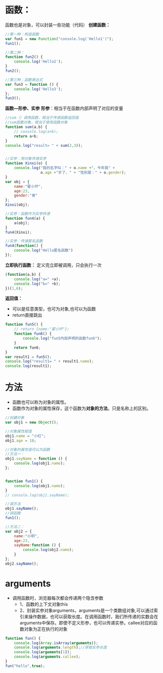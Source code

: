# 函数：
函数也是对象，可以封装一些功能（代码）
**创建函数：**
```js
//第一种：构造函数
var fun1 = new Function("console.log('Hello1')");
fun1();

//第二种：
function fun2() {
    console.log('Hello2');
}
fun2();

//第三种：函数表达式
var fun3 = function () {
    console.log('Hello3');
};
fun3();

```

**函数—形参、实参**
**形参**：相当于在函数内部声明了对应的变量
```js
//sum（）调用函数，相当于传递函数返回值
//sum函数对象，相当于使用函数对象
function sum(a,b) {
    // console.log(a+b);
    return a+b;
}
console.log("result= " + sum(2,3));


//实参：用对象传递实参
function Xinxi(o) {
    console.log("我的名字叫：" + o.name +"，今年我" +
                o.age +"岁了，" + "性别是：" + o.gender);
}
var obj = {
    name:"翟小坏",
    age:23,
    gender:"男"
};
Xinxi(obj);

//实参：函数作为实参传递
function fun4(a) {
    a(obj);
}
fun4(Xinxi);

//实参：传递匿名函数
fun4(function() {
    console.log("Hello匿名函数")
});
```
**立即执行函数：**
定义完立即被调用，只会执行一次
```js
(function(a,b) {
    console.log("a=" +a);
    console.log("b=" +b);
})(1,6);
```
**返回值：**
- 可以是任意类型，也可为对象,也可以为函数
- return直接跳出
```js
function fun5() {
    // return {name:"翟小坏"};
    function fun6() {
        console.log("fun5内部声明的函数fun6");
    }
    return fun6;
}
var result1 = fun5();
console.log("result1= " + result1.name);
console.log(result1);
```

# 方法
- 函数也可以称为对象的属性。
- 函数作为对象的属性保存，这个函数为**对象的方法**。只是名称上的区别。
```js
//创建对象
var obj1 = new Object();

//对象属性赋值
obj1.name = "小红";
obj1.age = 18;

//对象的属性值可以为函数
//方法一：
obj1.sayName = function () {
    console.log(obj1.name);
};


function fun1() {
    console.log(obj1.name);
}
// console.log(obj1.sayName);

//调方法
obj1.sayName();
//调函数
fun1();

//方法二：
var obj2 = {
    name:"小明",
    age:23,
    sayName:function () {
        console.log(obj2.name);
    }
};
obj2.sayName();
```
# arguments
- 调用函数时，浏览器每次都会传递两个隐含参数
  - 1、函数的上下文对象this
  - 2、封装实参对象arguments，arguments是一个类数组对象,可以通过索引来操作数据，也可以获取长度。在调用函数时，我们所传递的实数会在arguments中保存。即使不定义形参，也可以传递实参。callee对应的函数对象为正在执行的对象
```js
function fun() {
    console.log(Array.isArray(arguments));
    console.log(arguments.length);//获取实参长度
    console.log(arguments[1]);
    console.log(arguments.callee);
}
fun("hello",true);
```